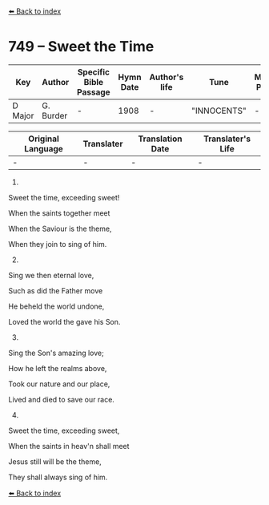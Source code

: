 [⬅️ Back to index](../README.md)

# 749 – Sweet the Time

Key | Author   | Specific Bible Passage     |Hymn Date |Author's life |Tune |Metrical Pattern   |Composer/Source
-- | --------- | ---------------------------|----------|--------------|-----|-------------------|-------------  
D Major |G. Burder |- |1908 |- |"INNOCENTS" |- |A. F. Thibaut

Original Language | Translater | Translation Date   | Translater's Life  
----------------- | --------- | --------------------|-------------     
\- |- |- |-




1.

Sweet the time, exceeding sweet!

When the saints together meet

When the Saviour is the theme,

When they join to sing of him.



2.

Sing we then eternal love,

Such as did the Father move

He beheld the world undone,

Loved the world the gave his Son.



3.

Sing the Son's amazing love;

How he left the realms above,

Took our nature and our place,

Lived and died to save our race.



4.

Sweet the time, exceeding sweet,

When the saints in heav'n shall meet

Jesus still will be the theme,

They shall always sing of him.





[⬅️ Back to index](../README.md)
